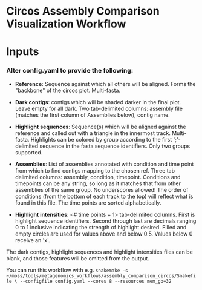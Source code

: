 # Circos Assembly Comparison Visualization Workflow

# Inputs

### Alter config.yaml to provide the following:
 * **Reference**: Sequence against which all others will be aligned. Forms the "backbone" of the circos plot. Multi-fasta.

 * **Dark contigs**: contigs which will be shaded darker in the final plot. Leave empty for all dark. Two tab-delimited columns: assembly file (matches the first column of Assemblies below), contig name.

 * **Highlight sequences**: Sequence(s) which will be aligned against the reference and called out with a triangle in the innermost track. Multi-fasta. Highlights can be colored by group according to the first ';'-delimited sequence in the fasta sequence identifiers. Only two groups supported.

 * **Assemblies**: List of assemblies annotated with condition and time point from which to find contigs mapping to the chosen ref. Three tab delimited columns: assembly, condition, timepoint. Conditions and timepoints can be any string, so long as it matches that from other assemblies of the same group. No underscores allowed! The order of conditions (from the bottom of each track to the top) will reflect what is found in this file. The time points are sorted alphabetically.

 * **Highlight intensities**: <# time points + 1> tab-delimited columns.  First is highlight sequence identifiers.  Second through last are decimals ranging 0 to 1 inclusive indicating the strength of highlight desired. Filled and empty circles are used for values above and below 0.5.  Values below 0 receive an 'x'.

The dark contigs, highlight sequences and highlight intensities files can be blank, and those features will be omitted from the output.

You can run this workflow with e.g. `snakemake -s ~/moss/tools/metagenomics_workflows/assembly_comparison_circos/Snakefile \
--configfile config.yaml --cores 8 --resources mem_gb=32`
